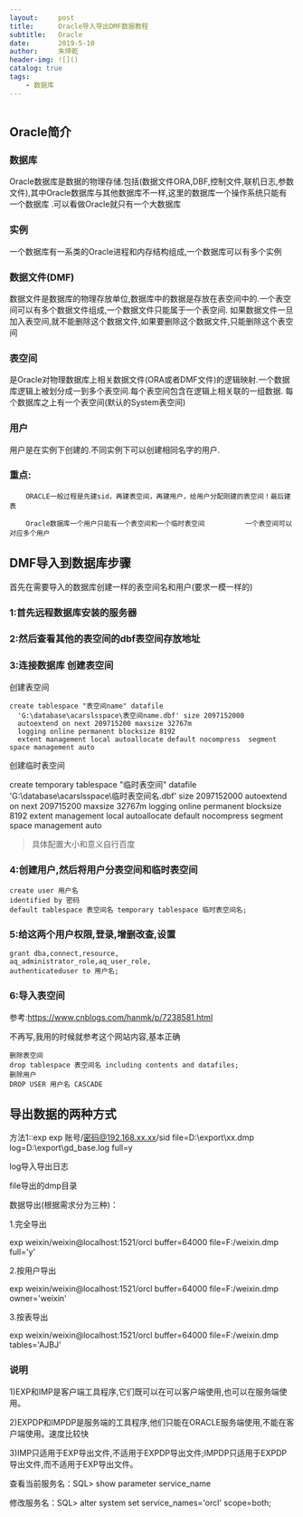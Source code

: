 ```yaml
---
layout:     post
title:      Oracle导入导出DMF数据教程
subtitle:   Oracle
date:       2019-5-10
author:     朱坤乾
header-img: ![]()
catalog: true
tags:
    - 数据库
---
```

![]()


## Oracle简介

###  数据库

Oracle数据库是数据的物理存储.包括(数据文件ORA,DBF,控制文件,联机日志,参数文件),其中Oracle数据库与其他数据库不一样,这里的数据库一个操作系统只能有一个数据库
.可以看做Oracle就只有一个大数据库

###  实例
一个数据库有一系类的Oracle进程和内存结构组成,一个数据库可以有多个实例

###  数据文件(DMF)
数据文件是数据库的物理存放单位,数据库中的数据是存放在表空间中的.一个表空间可以有多个数据文件组成,一个数据文件只能属于一个表空间.
如果数据文件一旦加入表空间,就不能删除这个数据文件,如果要删除这个数据文件,只能删除这个表空间

###  表空间
是Oracle对物理数据库上相关数据文件(ORA或者DMF文件)的逻辑映射.一个数据库逻辑上被划分成一到多个表空间.每个表空间包含在逻辑上相关联的一组数据.
每个数据库之上有一个表空间(默认的System表空间)

###  用户
用户是在实例下创建的.不同实例下可以创建相同名字的用户.


###  重点:

		ORACLE一般过程是先建sid，再建表空间，再建用户，给用户分配刚建的表空间！最后建表

		Oracle数据库一个用户只能有一个表空间和一个临时表空间          一个表空间可以对应多个用户


##  DMF导入到数据库步骤

首先在需要导入的数据库创建一样的表空间名和用户(要求一模一样的)

###  1:首先远程数据库安装的服务器

###  2:然后查看其他的表空间的dbf表空间存放地址

###  3:连接数据库 创建表空间

创建表空间

```
create tablespace "表空间name" datafile 
  'G:\database\acarslsspace\表空间name.dbf' size 2097152000
  autoextend on next 209715200 maxsize 32767m
  logging online permanent blocksize 8192
  extent management local autoallocate default nocompress  segment space management auto
```

创建临时表空间

   create temporary tablespace "临时表空间" datafile 
  'G:\database\acarslsspace\临时表空间名.dbf' size 2097152000
  autoextend on next 209715200 maxsize 32767m
  logging online permanent blocksize 8192
  extent management local autoallocate default nocompress  segment space management auto

>  具体配置大小和意义自行百度

###  4:创建用户,然后将用户分表空间和临时表空间

```
create user 用户名
identified by 密码
default tablespace 表空间名 temporary tablespace 临时表空间名;
```

###  5:给这两个用户权限,登录,增删改查,设置

```
grant dba,connect,resource,
aq_administrator_role,aq_user_role,
authenticateduser to 用户名;
```

###  6:导入表空间  
参考:https://www.cnblogs.com/hanmk/p/7238581.html

不再写,我用的时候就参考这个网站内容,基本正确


```
删除表空间
drop tablespace 表空间名 including contents and datafiles; 
删除用户
DROP USER 用户名 CASCADE
```

##  导出数据的两种方式



方法1::exp
exp 账号/密码@192.168.xx.xx/sid file=D:\export\xx.dmp log=D:\export\gd_base.log full=y

log导入导出日志

file导出的dmp目录


数据导出(根据需求分为三种)：

1.完全导出

exp weixin/weixin@localhost:1521/orcl buffer=64000 file=F:/weixin.dmp full='y'

2.按用户导出

exp weixin/weixin@localhost:1521/orcl buffer=64000 file=F:/weixin.dmp owner='weixin'

3.按表导出

exp weixin/weixin@localhost:1521/orcl buffer=64000 file=F:/weixin.dmp tables='AJBJ'

###  说明

1)EXP和IMP是客户端工具程序,它们既可以在可以客户端使用,也可以在服务端使用。

2)EXPDP和IMPDP是服务端的工具程序,他们只能在ORACLE服务端使用,不能在客户端使用。速度比较快

3)IMP只适用于EXP导出文件,不适用于EXPDP导出文件;IMPDP只适用于EXPDP导出文件,而不适用于EXP导出文件。 



查看当前服务名：SQL> show parameter service_name

修改服务名：SQL> alter system set service_names='orcl' scope=both;